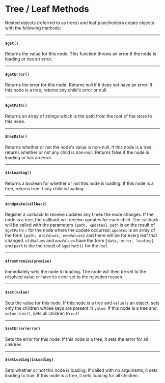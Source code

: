 # Tree / Leaf Methods

Nested objects (referred to as trees) and leaf placeholders create objects with the following methods:

---

#### `$get()`

Returns the value for this node.
This function throws an error if the node is loading or has an error.

---

#### `$getError()`

Returns the error for this node. Returns null if it does not have an error.
If this node is a tree, returns any child's error or null.

---

#### `$getPath()`

Returns an array of strings which is the path from the root of the store to this node.

---

#### `$hasData()`

Returns whether or not the node's value is non-null.
If this node is a tree, returns whether or not any child is non-null.
Returns false if the node is loading or has an error.

---

#### `$isLoading()`

Returns a boolean for whether or not this node is loading.
If this node is a tree, returns true if any child is loading.

---

#### `$onUpdate(callback)`

Register a callback to receive updates any times the node changes.
If the node is a tree, the callback will receive updates for each child.
The callback will be called with the parameters `{path, updates}`.
`path` is an the result of `$getPath()` for the node where the update occurred.
`updates` is an array of the form `{path, oldValues, newValues}` and there will be for every leaf that changed.
`oldValues` and `newValues` have the form `{data, error, loading}` and `path` is the the result of `$getPath()` for the leaf.

---

#### `$fromPromise(promise)`

Immediately sets the node to loading.
The node will then be set to the resolved value or have its error set to the rejection reason.

---

#### `$set(value)`

Sets the value for this node.
If this node is a tree and `value` is an object, sets only the children whose keys are present in `value`.
If this node is a tree and `value` is `null`, sets all children to `null`

---

#### `$setError(error)`

Sets the error for this node.
If this node is a tree, it sets the error for all children.

---

#### `$setLoading(isLoading)`

Sets whether or not this node is loading. If called with no arguments, it sets loading to true.
If this node is a tree, it sets loading for all children.
